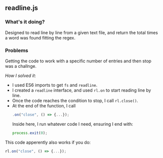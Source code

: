 ## readline.js

### What's it doing?
Designed to read line by line from a given text file, and return the total times a word was found fitting the regex.

### Problems
Getting the code to work with a specific number of entries and then stop was a challnge.

*How I solved it*:
    
- I used ES6 imports to get `fs` and `readline`. 
- I created a `readline` interface, and used `rl.on` to start reading line by line.
- Once the code reaches the condition to stop, I call `rl.close()`.
- At the end of the function, I call 
    ```js
    .on("close", () => {...});
    ```
    Inside here, I run whatever code I need, ensuring I end with:
    ```js
    process.exit(0);
    ```

This code apperently also works if you do:
```js
rl.on("close", () => {...});
```



